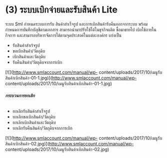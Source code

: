 # (3)	ระบบเบิกจ่ายและรับสินค้า Lite

ระบบ Sml กำหนดระบบการรับ สินค้าสำเร็จรูป และการเบิกสินค้ารับคืนออกจากระบบ
พร้อมกำหนดการบันทึกบัญชีตามเอกสาร สามารถนำมาปรับใช้ได้ในธุรกิจผลิต ซื้อมาขายไป
เบิกใช้ภายในกิจการ และสามารถบริหารจัดการได้ตามจุดประสงค์ในแต่ละองค์กร แบ่งเป็น

  * รับสินค้าสำเร้จรูป
  * ขอเบิกสินค้า/วัตถุดิบ
  * เบิกสินค้าและวัตถุดิบ
  * รับคืนสินค้า/วัตถุดิบจากการเบิก

[![](http://www.smlaccount.com/manual/wp-
content/uploads/2017/10/เมนูรับสินค้าเบิกสินค้า-01-1.jpg)](http://www.smlaccount.com/manual/wp-
content/uploads/2017/10/เมนูรับสินค้าเบิกสินค้า-01-1.jpg)

###### **กระบวนการยกเลิก**

  * ยกเลิกรับสินค้าสำเร็จรูป
  * ยกเลิกขอเบิกสินค้า/วัตถุดิบ
  * ยกเลิกเบิกสินค้าและวัตถุดิบ
  * ยกเลิกรับคืนสินค้า/วัตถุดิบจากการเบิก

[![](http://www.smlaccount.com/manual/wp-
content/uploads/2017/10/เมนูรับสินค้าเบิกสินค้า-02.jpg)](http://www.smlaccount.com/manual/wp-
content/uploads/2017/10/เมนูรับสินค้าเบิกสินค้า-02.jpg)  

